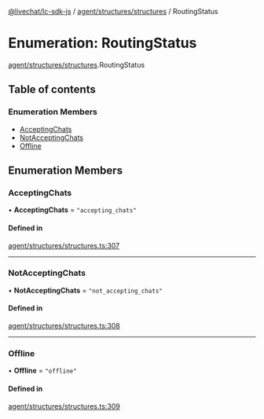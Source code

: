 [@livechat/lc-sdk-js](../README.md) / [agent/structures/structures](../modules/agent_structures_structures.md) / RoutingStatus

# Enumeration: RoutingStatus

[agent/structures/structures](../modules/agent_structures_structures.md).RoutingStatus

## Table of contents

### Enumeration Members

- [AcceptingChats](agent_structures_structures.RoutingStatus.md#acceptingchats)
- [NotAcceptingChats](agent_structures_structures.RoutingStatus.md#notacceptingchats)
- [Offline](agent_structures_structures.RoutingStatus.md#offline)

## Enumeration Members

### AcceptingChats

• **AcceptingChats** = ``"accepting_chats"``

#### Defined in

[agent/structures/structures.ts:307](https://github.com/livechat/lc-sdk-js/blob/125a327/src/agent/structures/structures.ts#L307)

___

### NotAcceptingChats

• **NotAcceptingChats** = ``"not_accepting_chats"``

#### Defined in

[agent/structures/structures.ts:308](https://github.com/livechat/lc-sdk-js/blob/125a327/src/agent/structures/structures.ts#L308)

___

### Offline

• **Offline** = ``"offline"``

#### Defined in

[agent/structures/structures.ts:309](https://github.com/livechat/lc-sdk-js/blob/125a327/src/agent/structures/structures.ts#L309)
